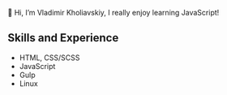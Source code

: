 👋 Hi, I’m Vladimir Kholiavskiy, I really enjoy learning JavaScript!

## Skills and Experience

- HTML, CSS/SCSS
- JavaScript
- Gulp
- Linux
